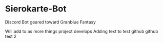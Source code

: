 # Sierokarte-Bot
Discord Bot geared toward Granblue Fantasy

Will add to as more things project develops
Adding text to test github
github test 2 
